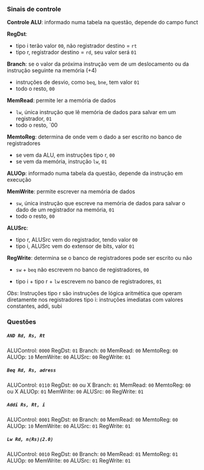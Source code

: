 ### Sinais de controle

**Controle ALU**: informado numa tabela na questão, depende do campo funct 

**RegDst**:
- tipo i terão valor `00`, não registrador destino = `rt`
- tipo r, registrador destino = `rd`, seu valor será `01`

**Branch**: se o valor da próxima instrução vem de um deslocamento ou da instrução seguinte na memória (+4)
- instruções de desvio, como `beq`, `bne`, tem valor `01`
- todo o resto, `00`

**MemRead**: permite ler a memória de dados
* `lw`, única instrução que lê memória de dados para salvar em um registrador, `01`
* todo o resto, `00

**MemtoReg**: determina de onde vem o dado a ser escrito no banco de registradores
- se vem da ALU, em instruções tipo r, `00`
- se vem da memória, instrução `lw`, `01`

**ALUOp**: informado numa tabela da questão, depende da instrução em execução

**MemWrite**: permite escrever na memória de dados
* `sw`, única instrução que escreve na memória de dados para salvar o dado de um registrador na memória, `01`
* todo o resto, `00`

**ALUSrc**: 
- tipo r, ALUSrc vem do registrador, tendo valor `00`
- tipo i, ALUSrc vem do extensor de bits, valor `01`

**RegWrite**: determina se o banco de registradores pode ser escrito ou não
* `sw` + `beq` não escrevem no banco de registradores, `00`
- tipo i + tipo r + `lw` escrevem no banco de registradores, `01`

*Obs*: Instruções tipo r são instruções de lógica aritmética que operam diretamente nos registradores
tipo i: instruções imediatas com valores constantes, addi, subi
### Questões
##### `AND Rd, Rs, Rt`

ALUControl: `0000`
RegDst: `01`
Branch: `00`
MemRead: `00`
MemtoReg: `00`
ALUOp: `10`
MemWrite: `00`
ALUSrc: `00`
RegWrite: `01`

##### `Beq Rd, Rs, adress`

ALUControl: `0110`
RegDst: `00` ou X
Branch: `01`
MemRead: `00`
MemtoReg: `00` ou X
ALUOp: `01`
MemWrite: `00`
ALUSrc: `00`
RegWrite: `01`

##### `Addi Rs, Rt, i`

ALUControl: `0001`
RegDst: `00`
Branch: `00`
MemRead: `00`
MemtoReg: `00`
ALUOp: `10`
MemWrite: `00`
ALUSrc: `01`
RegWrite: `01`

##### `Lw Rd, n(Rs)(2.0)`

ALUControl: `0010`
RegDst: `00`
Branch: `00`
MemRead: `01`
MemtoReg: `01`
ALUOp: `00`
MemWrite: `00`
ALUSrc: `01`
RegWrite: `01`